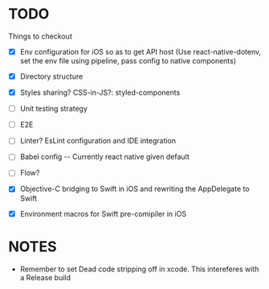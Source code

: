 # TODO
Things to checkout

- [x] Env configuration for iOS so as to get API host (Use react-native-dotenv, set the env file using pipeline, pass config to native components)
- [x] Directory structure
- [x] Styles sharing? CSS-in-JS?: styled-components
- [ ] Unit testing strategy
- [ ] E2E
- [ ] Linter? EsLint configuration and IDE integration
- [ ] Babel config -- Currently react native given default
- [ ] Flow?
- [x] Objective-C bridging to Swift in iOS and rewriting the AppDelegate to Swift
- [x] Environment macros for Swift pre-comipiler in iOS


# NOTES
- Remember to set Dead code stripping off in xcode. This intereferes with a Release build
